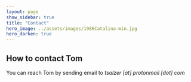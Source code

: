 ```yaml
---
layout: page
show_sidebar: true
title: "Contact"
hero_image: ../assets/images/1986Catalina-min.jpg
hero_darken: true
---
```


## How to contact Tom

You can reach Tom by sending email to *tsalzer [at] protonmail [dot] com*
